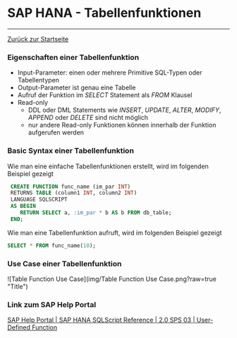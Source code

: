 # SAP HANA - Tabellenfunktionen
---

[Zurück zur Startseite](https://wolfgangzeller.github.io/ABAP-for-SAP-BW/)

### Eigenschaften einer Tabellenfunktion
- Input-Parameter: einen oder mehrere Primitive SQL-Typen oder Tabellentypen
- Output-Parameter ist genau eine Tabelle
- Aufruf der Funktion im *SELECT* Statement als *FROM* Klausel
- Read-only
  - DDL oder DML Statements wie *INSERT*, *UPDATE*, *ALTER*, *MODIFY*, *APPEND* oder *DELETE* sind nicht möglich
  - nur andere Read-only Funktionen können innerhalb der Funktion aufgerufen werden

### Basic Syntax einer Tabellenfunktion
Wie man eine einfache Tabellenfunktionen erstellt, wird im folgenden Beispiel gezeigt
```sql
 CREATE FUNCTION func_name (im_par INT)
 RETURNS TABLE (column1 INT, column2 INT) 
 LANGUAGE SQLSCRIPT 
 AS BEGIN
    RETURN SELECT a, :im_par * b AS b FROM db_table;
 END;
```

Wie man eine Tabellenfunktion aufruft, wird im folgenden Beispiel gezeigt
```sql
SELECT * FROM func_name(10);
```

### Use Case einer Tabellenfunktion
![Table Function Use Case](img/Table Function Use Case.png?raw=true "Title")

### Link zum SAP Help Portal
[SAP Help Portal | SAP HANA SQLScript Reference | 2.0 SPS 03 | User-Defined Function](https://help.sap.com/viewer/de2486ee947e43e684d39702027f8a94/2.0.03/en-US/765815cd7d214ed38c190dc2f570fe39.html)
